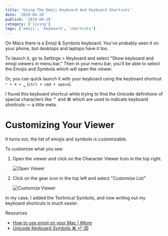 ```yaml
---
title: 'Using The Emoji Keyboard And Keyboard Shortcuts'
date: '2019-04-28'
publish: '2019-04-28'
category: ['living']
tags: ['emoji', 'keyboard', 'shortcuts']
---
```


On Macs there is a Emoji & Symbols keyboard. You’ve probably seen it on your phone, but desktops and laptops have it too.

To launch it, go to Settings > Keyboard and select "Show keyboard and emoji viewers in menu bar."
Then in your menu bar, you’ll be able to select the Emojis and Symbols which will open the viewer.

Or, you can quick launch it with your keyboard using the keyboard shortcut `⌃ + ⌘ + ␣` (`ctrl + cmd + space`).

I found this keyboard shortcut while trying to find the Unicode definitions of special characters like ⌃ and ⌘ which are used to indicate keyboard shortcuts — a little meta.

# Customizing Your Viewer

It turns out, the list of emojis and symbols is customizable.

To customize what you see:

1. Open the viewer and click on the Character Viewer Icon in the top right.

    ![Open Viewer](https://res.cloudinary.com/scweiss1/image/upload/v1593194360/code-comments/open-viewer_czzubh.png)

2. Click on the gear icon in the top left and select "Customize List"

    ![Customize Viewer](https://res.cloudinary.com/scweiss1/image/upload/v1593194360/code-comments/customize_xxii4y.png)

In my case, I added the Technical Symbols, and now writing out my keyboard shortcuts is much easier.

Resources

-   [How to use emoji on your Mac | iMore](https://www.imore.com/how-to-use-emoji-on-your-mac)
-   [Unicode Keyboard Symbols ⌘ ⏎ ⌫](http://xahlee.info/comp/unicode_computing_symbols.html)
